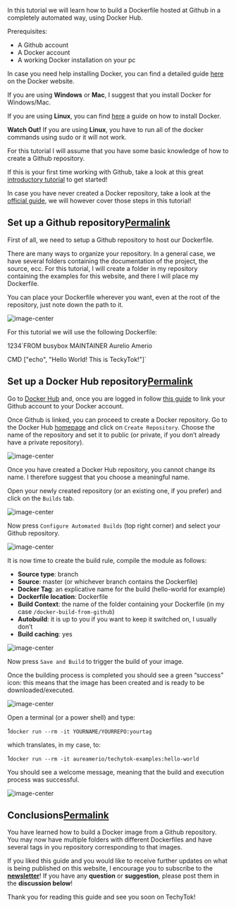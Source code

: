 In this tutorial we will learn how to build a Dockerfile hosted at Github in a completely automated way, using Docker Hub.

Prerequisites:

-   A Github account
-   A Docker account
-   A working Docker installation on your pc

In case you need help installing Docker, you can find a detailed guide [here](https://www.docker.com/get-started) on the Docker website.

If you are using **Windows** or **Mac**, I suggest that you install Docker for Windows/Mac.

If you are using **Linux**, you can find [here](https://docs.docker.com/install/linux/docker-ce/debian/) a guide on how to install Docker.

**Watch Out!** If you are using **Linux**, you have to run all of the docker commands using sudo or it will not work.

For this tutorial I will assume that you have some basic knowledge of how to create a Github repository.

If this is your first time working with Github, take a look at this great [introductory tutorial](https://guides.github.com/activities/hello-world/) to get started!

In case you have never created a Docker repository, take a look at the [official guide](https://docs.docker.com/docker-hub/repos/), we will however cover those steps in this tutorial!

## Set up a Github repository[Permalink](https://techytok.com/docker-build-from-github/#set-up-a-github-repository "Permalink")

First of all, we need to setup a Github repository to host our Dockerfile.

There are many ways to organize your repository. In a general case, we have several folders containing the documentation of the project, the source, ecc. For this tutorial, I will create a folder in my repository containing the examples for this website, and there I will place my Dockerfile.

You can place your Dockerfile wherever you want, even at the root of the repository, just note down the path to it.

![image-center](https://techytok.com/assets/images/2019/05/04/1-github-repo.png)

For this tutorial we will use the following Dockerfile:

1234`FROM busybox
MAINTAINER Aurelio Amerio

CMD ["echo", "Hello World! This is TeckyTok!"]` 

## Set up a Docker Hub repository[Permalink](https://techytok.com/docker-build-from-github/#set-up-a-docker-hub-repository "Permalink")

Go to [Docker Hub](https://techytok.com/docker-build-from-github/#https://hub.docker.com/) and, once you are logged in follow [this guide](https://docs.docker.com/docker-hub/builds/link-source/) to link your Github account to your Docker account.

Once Github is linked, you can proceed to create a Docker repository. Go to the Docker Hub [homepage](https://techytok.com/docker-build-from-github/#https://hub.docker.com) and click on `Create Repository`. Choose the name of the repository and set it to public (or private, if you don’t already have a private repository).

![image-center](https://techytok.com/assets/images/2019/05/04/2-docker-repo.png)

Once you have created a Docker Hub repository, you cannot change its name. I therefore suggest that you choose a meaningful name.

Open your newly created repository (or an existing one, if you prefer) and click on the `Builds` tab.

![image-center](https://techytok.com/assets/images/2019/05/04/3-docker-repo-build.png)

Now press `Configure Automated Builds` (top right corner) and select your Github repository.

![image-center](https://techytok.com/assets/images/2019/05/04/4-docker-settings.png)

It is now time to create the build rule, compile the module as follows:

-   **Source type**: branch
-   **Source**: master (or whichever branch contains the Dockerfile)
-   **Docker Tag**: an explicative name for the build (hello-world for example)
-   **Dockerfile location**: Dockerfile
-   **Build Context**: the name of the folder containing your Dockerfile (in my case `/docker-build-from-github`)
-   **Autobuild**: it is up to you if you want to keep it switched on, I usually don’t
-   **Build caching**: yes

![image-center](https://techytok.com/assets/images/2019/05/04/5-docker-settings-2.png)

Now press `Save and Build` to trigger the build of your image.

Once the building process is completed you should see a green “success” icon: this means that the image has been created and is ready to be downloaded/executed.

![image-center](https://techytok.com/assets/images/2019/05/04/6-build-success.png)

Open a terminal (or a power shell) and type:

1`docker run --rm -it YOURNAME/YOURREPO:yourtag` 

which translates, in my case, to:

1`docker run --rm -it aureamerio/techytok-examples:hello-world` 

You should see a welcome message, meaning that the build and execution process was successful.

![image-center](https://techytok.com/assets/images/2019/05/04/7-hello-message.png)

## Conclusions[Permalink](https://techytok.com/docker-build-from-github/#conclusions "Permalink")

You have learned how to build a Docker image from a Github repository. You may now have multiple folders with different Dockerfiles and have several tags in you repository corresponding to that images.

If you liked this guide and you would like to receive further updates on what is being published on this website, I encourage you to subscribe to the [**newsletter**](https://techytok.com/newsletter/)! If you have any **question** or **suggestion**, please post them in the **discussion below**!

Thank you for reading this guide and see you soon on TechyTok!